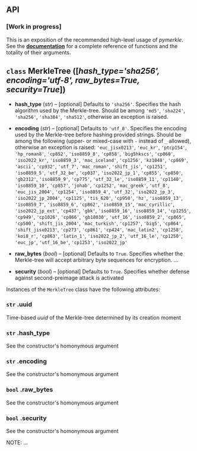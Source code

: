 ## API

### [Work in progress]

 This is an exposition of the recommended high-level usage of _pymerkle_.
 See the [**documentation**](http://pymerkle.readthedocs.org/) for a complete
 reference of functions and the totality of their arguments.

## `class` __MerkleTree ([*hash_type='sha256', encoding='utf-8', raw_bytes=True, security=True*])__

- **hash_type** (_str_) – [optional] Defaults to `'sha256'`. Specifies the hash
algorithm used by the Merkle-tree. Should be among `'md5'`, `'sha224'`, `'sha256'`,
`'sha384'`, `'sha512'`, otherwise an exception is raised.

- **encoding** (_str_) – [optional] Defaults to `'utf_8'`. Specifies the encoding
used by the Merkle-tree before hashing provided strings. Should be among the
following (upper- or mixed-case with ``-`` instead of ``_`` allowed),
otherwise an exception is raised:
`'euc_jisx0213'`, `'euc_kr'`, `'ptcp154'`, `'hp_roman8'`, `'cp852'`,
`'iso8859_8'`, `'cp858'`, `'big5hkscs'`, `'cp860'`, `'iso2022_kr'`, `'iso8859_3'`,
`'mac_iceland'`, `'cp1256'`, `'kz1048'`, `'cp869'`, `'ascii'`, `'cp932'`,
`'utf_7'`, `'mac_roman'`, `'shift_jis'`, `'cp1251'`, `'iso8859_5'`, `'utf_32_be'`,
`'cp037'`, `'iso2022_jp_1'`, `'cp855'`, `'cp850'`, `'gb2312'`, `'iso8859_9'`,
`'cp775'`, `'utf_32_le'`, `'iso8859_11'`, `'cp1140'`, `'iso8859_10'`, `'cp857'`,
`'johab'`, `'cp1252'`, `'mac_greek'`, `'utf_8'`, `'euc_jis_2004'`, `'cp1254'`,
`'iso8859_4'`, `'utf_32'`, `'iso2022_jp_3'`, `'iso2022_jp_2004'`, `'cp1125'`,
`'tis_620'`, `'cp950'`, `'hz'`, `'iso8859_13'`, `'iso8859_7'`, `'iso8859_6'`,
`'cp862'`, `'iso8859_15'`, `'mac_cyrillic'`, `'iso2022_jp_ext'`, `'cp437'`,
`'gbk'`, `'iso8859_16'`, `'iso8859_14'`, `'cp1255'`, `'cp949'`, `'cp1026'`,
`'cp866'`, `'gb18030'`, `'utf_16'`, `'iso8859_2'`, `'cp865'`, `'cp500'`,
`'shift_jis_2004'`, `'mac_turkish'`, `'cp1257'`, `'big5'`, `'cp864'`,
`'shift_jisx0213'`, `'cp273'`, `'cp861'`, `'cp424'`, `'mac_latin2'`,
`'cp1258'`, `'koi8_r'`, `'cp863'`, `'latin_1'`, `'iso2022_jp_2'`,
`'utf_16_le'`, `'cp1250'`, `'euc_jp'`, `'utf_16_be'`, `'cp1253'`,
`'iso2022_jp'`

- **raw_bytes** (_bool_) – [optional] Defaults to `True`. Specifies whether the
Merkle-tree will accept arbitrary byte sequences for encryption. ...

- **security** (_bool_) – [optional] Defaults to `True`. Specifies whether
defense against second-preimage attack is activated

Instances of the `MerkleTree` class have the following attributes:

### `str` __.uuid__

Time-based _uuid_ of the Merkle-tree determined by its creation moment

### `str` __.hash_type__

See the constructor's homonymous argument

### `str` __.encoding__

See the constructor's homonymous argument

### `bool` __.raw_bytes__

See the constructor's homonymous argument

### `bool` __.security__

See the constructor's homonymous argument

NOTE: ...

<!--

### `method` __.height ( )__

Calculates and returns the Merkle-tree’s current height

- **Returns**: the Merkle-tree's current height

- **Return type**: _int_

_Note:_ Since the tree is by construction binary balanced, its height coincides with the length of its leftmost branch

### `method` __.length ( )__

- **Returns**: the Merkle-tree’s current length (i.e., the number of its leaves)

- **Return type**: _int_

### `method` __.size ( )__

- **Returns**: the current number of the Merkle-tree’s nodes

- **Return type**: _int_


### `method` __.rootHash ( )__

Returns the current root-hash of the Merkle-tree (i.e., the digest stored by its current root)

- **Return type**: _bytes_

_Note:_ Returns `None` if the Merkle-tree is empty

### `method` __.encryptRecord (*record*)__

Updates the Merkle-tree by storing the hash of the inserted record in a newly-created leaf,
restructeres the tree appropriately and recalculates all necessary interior hashes.

- **record** (_str_ or _bytes_) – the record whose hash is to be stored into a new leaf

### `method` __.encryptFileContent (*file_path*)__

Encrypts the provided file as a single new leaf into the Merkle-tree. More accurately,
it updates the Merkle-tree with *one* newly created leaf storing the digest of the
provided file's content.

- **file_path** (_str_) – relative path of the file under encryption with respect to the
current working directory

_Note:_ Raises ``FileNotFoundError`` if the specified file does not exist

### `method` __.encryptFilePerLog (*file_path*)__

Encrypts per log the data of the provided file into the Merkle-tree. More accurately,
it successively updates the Merkle-tree with each line of the provided file in
respective order.

- **file_path** (_str_) – relative path of the file under encryption with respect to
the current working directory

_Note:_ Raises ``FileNotFoundError`` if the specified file does not exist

### `method` __.encryptObject (*object*)__

Encrypts the provided object as a single new leaf into the Merkle-tree. More accurately,
it updates the Merkle-tree with *one* newly created leaf storing the digest of the
provided object's stringified version.

- **object** (_dict_) – the JSON entity under encryption

### `method` __.encryptObjectFromFile (*file_path*)__

Encrypts the object within the provided ``.json`` file as a single new leaf into the Merkle-tree.
More accurately, the Merkle-tree will be updated with *one* newly created leaf storing the
digest of the stringified version of the object within the provided file.

- **object** (_str_) – relative path of a ``.json`` file with respect to the current working directory, containing *one* JSON entity.

_Note:_ Raises ``JSONDecodeError``, if the provided file is not as prescribed or
``FileNotFoundError``, if the specified file does not exist.

### `method` __.export (*file_path*)__

Exports the minimum required information into the specified file, so that the Merkle-tree can be
reloaded in its current state from that file. The final file will contain a JSON entity with keys
``header`` (containing the parameters ``hash_type``, ``encoding`` and ``security`` of the tree)
and ``hashes``, mapping to the digests currently stored by the tree's leaves in respective order.

- **file_path** (_str_) – relative path of the file to export to with respect to the current working directory

_Note:_ Reconstruction of the tree (cf. the ``.loadFromFile()`` static method) is uniquely determined
        by the sequence of ``hashes`` due to the specific design of the ``MerkleTree.update()`` method.
        See the _Tree structure_ section of [_README_](README.md) for some insight.

### `static method` __.loadFromFile (*file_path*)__

Loads a Merkle-tree from the provided file, the latter being the result of an export (cf. the ``.export()`` method).

- **file_path** (_str_) – relative path of the file to load from with respect to the current working directory

- **Returns**: the Merkle-tree laoded from the provided file

- **Return type**: _tree.MerkleTree_

_Notes:_ Raises ``KeyError`` if the provided file is not as prescribed, ``JSONDecodeError`` if the provided file could not be deserialized, and ``FileNotFoundError`` if the provided file does not exist

### `method` __.auditProof (*arg*)__

Response of the Merkle-tree to the request of providing an audit-proof based upon the given
argument

- **arg** (_str_ or _bytes_ or _bytearray_ or _int_) – the record (if type is *str* or *bytes* or
*bytearray*) or index of leaf (if type is *int*) where the proof calculation must be based upon
(provided from the "Client's Side").

- **Returns**: Audit proof appropriately formatted along with its validation parameters (so that
it can be passed in as the second argument to the ``validateProof()`` function)

- **Return type**: _proof.Proof_

_Note:_ Raises ``TypeError`` if the argument's type is not as prescribed

### `method` __.consistencyProof (*subhash, sublength*)__

Response of the Merkle-tree to the request of providing a consistency-proof for the given parameters. Arguments for this method amount to a presumed previous state of the Merkle-tree (root-hash and length respectively, provided from the "Client's Side").

- **subhash** (_bytes_ or _None_) – root-hash of a presumably valid previous state of the Merkle-tree

- **sublength** (_int_) – presumable length (number of leaves) for the afore-mentioned state of the Merkle-tree

- **Returns**: Consistency proof appropriately formatted along with its validation parameters (so
that it can be passed in as the second argument to the ``validateProof()`` function)

- **Return type**: _proof.Proof_

_Note:_ Raises ``TypeError`` if any of the arguments' type is not as prescribed

### `method` __.inclusionTest (*subhash, sublength*)__

Verifies that the parameters provided correspond to a previous state of the Merkle-tree

- **subhash** (_bytes_ or _None_) – root-hash of a presumably valid previous state of the Merkle-tree

- **sublength** (_int_) – presumable length (number of leaves) for the afore-mentioned previous state of the Merkle-tree

- **Returns**: `True` iff an appropriate path of negatively signed hashes, generated internally for the provided `sublength`, leads indeed to the provided `subhash`

- **Return type**: _bool_

_Note:_ Raises ``TypeError`` if any of the arguments' type is not as prescribed

### `method` __.clear ( )__

Deletes all nodes of the Merkle-tree, so that its root-hash becomes `None`.

### `method` __.serialize ( )__

Returns a JSON entity with the Merkle-trees's current characteristics and hashes
currently stored by its leaves.

- **Return type**: _dict_

_Note:_ This method does *not* serialize the tree structure itself, but only the info
about the tree's fixed configs and current leaves, so that the tree can be
retrieved from that using the ``.update()`` method

### `method` __.JsonString ( )__

Returns a nicely stringified version of the Merkle-tree's JSON serialized form

- **Return type**: _str_

_Note:_ The output of this method is to be passed into the ``print()`` function

## `function` __validateProof (*target, proof*)__

Validates the inserted proof by comparing to the provided target hash, modifies the proof’s status as `True` or `False` accordingly and returns this result

- **target** (_str_) – the hash to be presumably attained at the end of the validation procedure (i.e., acclaimed current root-hash of the Merkle-tree having provided the proof)

- **proof** (_proof.Proof_) – the proof to be validated

- **Returns**: result of validation

- **Return type**: _bool_

## `function` __validationReceipt (*target, proof* [*, save_dir=None*] )__

Validates the inserted proof by comparing to target-hash, modifies the proof's status as `True` or `False` according to validation result and returns the corresponding `validations.Receipt` object. If a `save_dir` has been specified, then the generated receipt is automatically stored in that directory as a `.json` file, bearing as name the receipt's uuid.

- **target** (_bytes_) – the hash to be presumably attained at the end of the validation procedure (i.e., acclaimed current root-hash of the Merkle-tree having provided the proof)

- **proof** (_proof.Proof_) – the proof to be validated

- **save_dir** (_str_) – [optional] Relative path with respect to the current working directory of the
directory where to save the generated receipt. If specified, the generated receipt will
be saved within this directory as a ``.json`` file named with the receipt's uuid. Otherwise,
the generated receipt will *not* be automatically stored in any file.

- **Returns**: a receipt containing the result of validation (along with _time-stamp_ and _uuid_)

- **Return type**: _validations.Receipt_ -->
